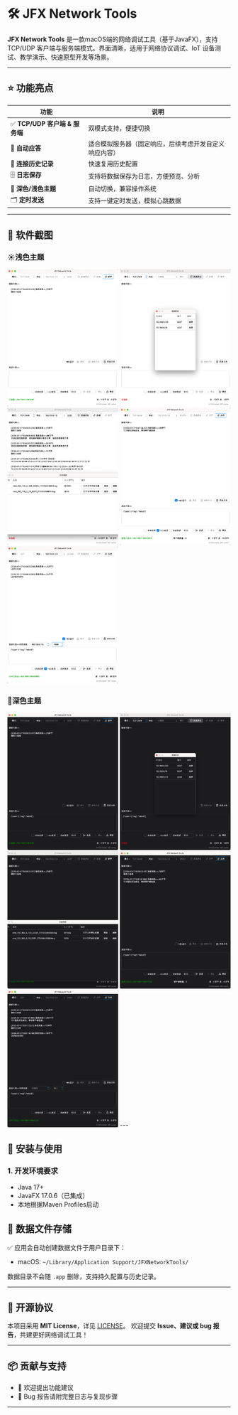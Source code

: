 # 🛠️ JFX Network Tools

&#x20;&#x20;

**JFX Network Tools** 是一款macOS端的网络调试工具（基于JavaFX），支持 TCP/UDP 客户端与服务端模式。界面清晰，适用于网络协议调试、IoT 设备测试、教学演示、快速原型开发等场景。

---

## ⭐ 功能亮点

| 功能                      | 说明                          |
|-------------------------|-----------------------------|
| ✅ **TCP/UDP 客户端 & 服务端** | 双模式支持，便捷切换                  |
| 🔄 **自动应答**             | 适合模拟服务器（固定响应，后续考虑开发自定义响应内容） |
| 📜 **连接历史记录**           | 快速复用历史配置                    |
| 🗄 **日志保存**             | 支持将数据保存为日志，方便预览、分析          |
| 🌙 **深色/浅色主题**          | 自动切换，兼容操作系统                 |
| 🗂 **定时发送**             | 支持一键定时发送，模拟心跳数据             |

---

## 📸 软件截图
### ☀️浅色主题
<img src="docs/img/light01.png" width="250" alt="">
<img src="docs/img/light02.png" width="250" alt="">
<img src="docs/img/light03.png" width="250" alt="">
<img src="docs/img/light04.png" width="250" alt="">
<img src="docs/img/light05.png" width="250" alt="">

### 🌛深色主题
<img src="docs/img/night01.png" width="250" alt="">
<img src="docs/img/night02.png" width="250" alt="">
<img src="docs/img/night03.png" width="250" alt="">
<img src="docs/img/night04.png" width="250" alt="">
<img src="docs/img/night05.png" width="250" alt="">
---

## 🚀 安装与使用

### 1. 开发环境要求

- Java 17+
- JavaFX 17.0.6（已集成）
- 本地根据Maven Profiles启动

## 📁 数据文件存储

✅ 应用会自动创建数据文件于用户目录下：

- macOS: `~/Library/Application Support/JFXNetworkTools/`

数据目录不会随 `.app` 删除，支持持久配置与历史记录。

---

## 🤝 开源协议

本项目采用 **MIT License**，详见 [LICENSE](./LICENSE)。 欢迎提交 **Issue、建议或 bug 报告**，共建更好网络调试工具！

---

## 📦 贡献与支持

- 🌱 欢迎提出功能建议
- 🐛 Bug 报告请附完整日志与复现步骤

---

